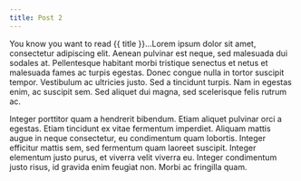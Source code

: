 ```yaml
---
title: Post 2
---
```


You know you want to read {{ title }}...Lorem ipsum dolor sit amet, consectetur adipiscing elit. Aenean pulvinar est neque, sed malesuada dui sodales at. Pellentesque habitant morbi tristique senectus et netus et malesuada fames ac turpis egestas. Donec congue nulla in tortor suscipit tempor. Vestibulum ac ultricies justo. Sed a tincidunt turpis. Nam in egestas enim, ac suscipit sem. Sed aliquet dui magna, sed scelerisque felis rutrum ac.

Integer porttitor quam a hendrerit bibendum. Etiam aliquet pulvinar orci a egestas. Etiam tincidunt ex vitae fermentum imperdiet. Aliquam mattis augue in neque consectetur, eu condimentum quam lobortis. Integer efficitur mattis sem, sed fermentum quam laoreet suscipit. Integer elementum justo purus, et viverra velit viverra eu. Integer condimentum justo risus, id gravida enim feugiat non. Morbi ac fringilla quam.
